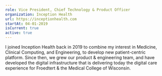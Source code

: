 ```yaml
---
role: Vice President, Chief Technology & Product Officer
organization: Inception Health
url: https://inceptionhealth.com
startAt: 04-01-2019
isCurrent: true
active: true
---
```


I joined Inception Health back in 2019 to combine my interest in Medicine, Clinical Computing, and Engineering, to develop new patient-centric platform. Since then, we grew our product & engineering team, and have developed the digital infrastructure that is delivering today the digital care experience for Froedtert & the Medical College of Wisconsin.
